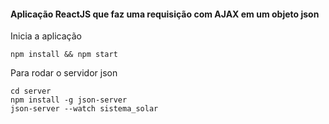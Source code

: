 #### Aplicação ReactJS que faz uma requisição com AJAX em um objeto json

Inicia a aplicação
```
npm install && npm start
```

Para rodar o servidor json
```
cd server 
npm install -g json-server
json-server --watch sistema_solar
```
